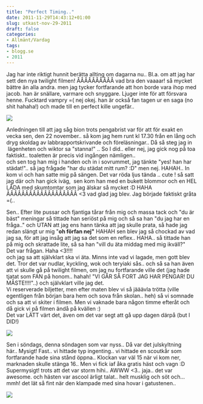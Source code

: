 ```yaml
---
title: "Perfect Timing.."
date: 2011-11-29T14:43:12+01:00
slug: utkast-nov-29-2011
draft: false
categories:
- Allmänt/Vardag
tags:
- blogg.se
- 2011
---
```

Jag har inte riktigt hunnit berätta allting om dagarna nu.. Bl.a. om att jag har sett den nya twilight filmen! ÅÅÅÅÅÅÅÅÅÅ vad bra den vaaaar! så mycket bättre än alla andra. men jag tycker fortfarande att hon borde vara ihop med jacob. han är snällare, varmare och snyggare. Ljuger inte för att försvara henne. Fucktard vampry =( nej okej. han är också fan tagen ur en saga (no shit hahaha!) och made till en perfect kille ungefär..  
  
  
![](/assets/images/blogg.se/dwaw_177029164.jpg)  
  
  
Anledningen till att jag såg bion trots pengabrist var för att för exakt en vecka sen, den 22 november.. så kom jag hem runt kl 17.30 från en lång och dryg skoldag av labbrapportskrivande och föreläsningar.. Då så steg jag in  
 lägenheten och wiktor sa "stanna!" .. So I did.. eller nej, jag gick nog på toa faktiskt.. toaletten är precis vid ingången nämligen..  
och sen tog han mig i handen och in i sovrummet, jag tänkte "yes! han har städat!".. så jag frågade "har du städat mitt rum? :D" men nej. HAHAH.. In kom vi och han satte mig på sängen. Det var röda ljus tända .. cute ! så satt jag där och han gick iväg,  sen kom han med en bukett blommor och en HEL LÅDA med skumtomtar som jag älskar så mycket :D HAHA ÅÅÅÅÅÅÅÅÅÅÅÅÅÅÅÅÅÅÅ <3 vad glad jag blev. Jag började faktiskt gråta =(..  
  
  
Sen.. Efter lite pussar och fjantiga tårar från mig och massa tack och "du är bäst" meningar så tittade han seriöst på mig och så sa han "du jag har en fråga.." och UTAN att jag ens hann tänka att jag skulle prata, så hade jag redan slängt ur mig "**oh förfan nej"** HAHAH sen blev jag så chockad av vad jag sa, för att jag insåg att jag sa det som en reflex.. HAHA.. så tittade han på mig och skrattade lite, så sa han "vill du äta middag med mig ikväll?"  
Det var frågan. Haha <3!!!!  
och jag sa att självklart ska vi äta. Minns inte vad vi lagade, men gott blev det. Tror det var nudlar, kyckling, wok och teryiaki sås.. och så sa han även att vi skulle gå på twilight filmen, om jag nu fortfarande ville det (jag hade tjatat som FAN på honom.. hahah! "VI GÅR SÅ FORT JAG HAR PENGAR! DU MÅSTE!!!!"..) och självklart ville jag det.  
Vi reserverade biljetter, men efter maten blev vi så jääävla trötta (ville egentligen från början bara hem och sova från skolan.. heh) så vi somnade och sa att vi skiter i filmen. Men vi vaknade bara någon timme efteråt och då gick vi på filmen ändå på kvällen :)  
Det var LÄTT värt det, även om det var segt att gå upp dagen därpå (but I DID!)  
  
![](/assets/images/blogg.se/wp_001961_177032370.jpg)  
  
  
Sen i söndags, denna söndagen som var nyss.. Då var det julskyltning här.. Mysigt! Fast.. vi hittade typ ingenting.. vi hittade en scoutkår som fortfarande hade sina stånd öppna.. Klockan var väl 15 när vi kom ner, marknaden skulle stänga 16.. Men vi fick iaf åka gratis häst och vagn :D Supermysigt! trots att det var storm hihi.. AWWW <3.. jaja.. det var awesome. och hästen var ascool ärligt talat.. helt musklig och söt och... mmh! det lät så fint när den klampade med sina hovar i gatustenen..  
  
  
![](/assets/images/blogg.se/wp_001964_177032454.jpg)
